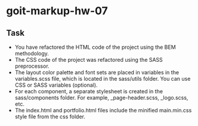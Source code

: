 # goit-markup-hw-07

## Task

- You have refactored the HTML code of the project using the BEM methodology.
- The CSS code of the project was refactored using the SASS preprocessor.
- The layout color palette and font sets are placed in variables in the variables.scss file, which is located in the sass/utils folder. You can use CSS or SASS variables (optional).
- For each component, a separate stylesheet is created in the sass/components folder. For example, _page-header.scss, _logo.scss, etc.
- The index.html and portfolio.html files include the minified main.min.css style file from the css folder.
